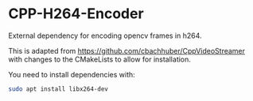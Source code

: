 # CPP-H264-Encoder
External dependency for encoding opencv frames in h264.

This is adapted from https://github.com/cbachhuber/CppVideoStreamer with changes to the CMakeLists to allow for installation.

You need to install dependencies with:

```bash
sudo apt install libx264-dev
```
